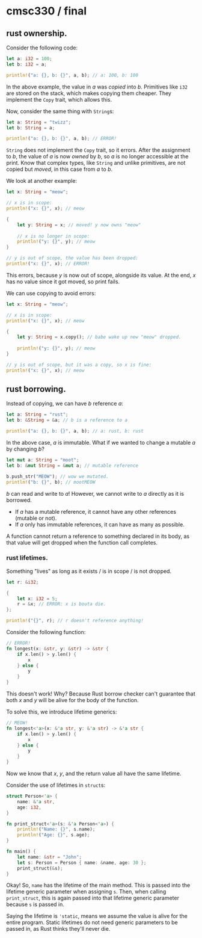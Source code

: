 # cmsc330 / final

## rust ownership.

Consider the following code:
```rust
let a: i32 = 100;
let b: i32 = a;

println!("a: {}, b: {}", a, b); // a: 100, b: 100
```

In the above example, the value in $a$ was *copied* into $b$. Primitives like `i32` are stored on the stack, which makes copying them cheaper. They implement the `Copy` trait, which allows this.

Now, consider the same thing with `String`s:
```rust
let a: String = "twizz";
let b: String = a;

println!("a: {}, b: {}", a, b); // ERROR!
```

`String` does not implement the `Copy` trait, so it errors. After the assignment to $b$​, the value of $a$​ is now *owned* by $b$​, so $a$​ is no longer accessible at the print. Know that complex types, like `String` and unlike primitives, are not copied but *moved*, in this case from $a$​ to $b$​.

We look at another example:

```rust
let x: String = "meow";

// x is in scope:
println!("x: {}", x); // meow

{
	let y: String = x; // moved! y now owns "meow"
    
    // x is no longer in scope:
    println!("y: {}", y); // meow
}

// y is out of scope, the value has been dropped:
println!("x: {}", x); // ERROR!
```

This errors, because $y$ is now out of scope, alongside its value. At the end, $x$ has no value since it got moved, so print fails.

We can use copying to avoid errors:

```rust
let x: String = "meow";

// x is in scope:
println!("x: {}", x); // meow

{
	let y: String = x.copy(); // babe wake up new "meow" dropped.
   	
    println!("y: {}", y); // meow
}

// y is out of scope, but it was a copy, so x is fine:
println!("x: {}", x); // meow
```

## rust borrowing.

Instead of copying, we can have $b$ reference $a$:

```rust
let a: String = "rust";
let b: &String = &a; // b is a reference to a

println!("a: {}, b: {}", a, b); // a: rust, b: rust
```

In the above case, $a$ is immutable. What if we wanted to change a mutable $a$ by changing $b$?

```rust
let mut a: String = "moot";
let b: &mut String = &mut a; // mutable reference

b.push_str("MEOW"); // wow we mutated.
println!("b: {}", b); // mootMEOW
```

$b$ can read and write to $a$! However, we cannot write to $a$ directly as it is borrowed. 

- If $a$ has a mutable reference, it cannot have any other references (mutable or not).
- If $a$ only has immutable references, it can have as many as possible.

A function cannot return a reference to something declared in its body, as that value will get dropped when the function call completes.

### rust lifetimes.

Something "lives" as long as it exists / is in scope / is not dropped.

```rust
let r: &i32;

{
    let x: i32 = 5;
    r = &x; // ERROR: x is bouta die.
};

println!("{}", r); // r doesn't reference anything!
```

Consider the following function:

```rust
// ERROR!
fn longest(x: &str, y: &str) -> &str {
    if x.len() > y.len() {
        x
    } else {
        y
    }
}
```

This doesn't work! Why? Because Rust borrow checker can't guarantee that both $x$ and $y$​ will be alive for the body of the function.

To solve this, we introduce lifetime generics:

```rust
// MEOW!
fn longest<'a>(x: &'a str, y: &'a str) -> &'a str {
    if x.len() > y.len() {
        x
    } else {
        y
    }
}
```

Now we know that $x$, $y$, and the return value all have the same lifetime.

Consider the use of lifetimes in `struct`s:

```rust
struct Person<'a> {
    name: &'a str,
    age: i32,
}

fn print_struct<'a>(s: &'a Person<'a>) {
    println!("Name: {}", s.name);
    println!("Age: {}", s.age);
}

fn main() {
    let name: &str = "John";
    let s: Person = Person { name: &name, age: 30 };
    print_struct(&s);
}
```

Okay! So, `name` has the lifetime of the main method. This is passed into the lifetime generic parameter when assigning `s`. Then, when calling `print_struct`, this is again passed into that lifetime generic parameter because `s` is passed in.

Saying the lifetime is `'static`, means we assume the value is alive for the entire program. Static lifetimes do not need generic parameters to be passed in, as Rust thinks they'll never die.